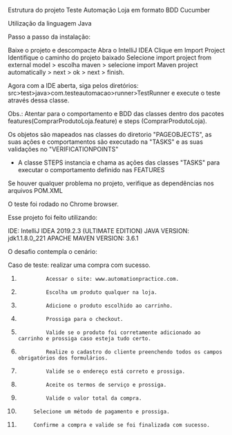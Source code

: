 
Estrutura do projeto Teste Automação Loja em formato BDD Cucumber

Utilização da linguagem Java

Passo a passo da instalação:

Baixe o projeto e descompacte
Abra o IntelliJ IDEA
Clique em Import Project
Identifique o caminho do projeto baixado
Selecione import project from external model > escolha maven > selecione import Maven project automatically > next > ok > next > finish.


Agora com a IDE aberta, siga pelos diretórios: src>test>java>com.testeautomacao>runner>TestRunner e execute o teste através dessa classe.

Obs.: Atentar para o comportamento e BDD das classes dentro dos pacotes features(ComprarProdutoLoja.feature) e steps (ComprarProdutoLoja).

Os objetos são mapeados nas classes do diretorio "PAGEOBJECTS", as suas ações e comportamentos são executado na "TASKS" e as suas validações no "VERIFICATIONPOINTS"

 - A classe STEPS instancia e chama as ações das classes "TASKS" para executar o comportamento definido nas FEATURES
 
 Se houver qualquer problema no projeto, verifique as dependências nos arquivos POM.XML
 
 O teste foi rodado no Chrome browser.



Esse projeto foi feito utilizando:

IDE: IntelliJ IDEA 2019.2.3 (ULTIMATE EDITION)
JAVA VERSION: jdk1.1.8.0_221
APACHE MAVEN VERSION: 3.6.1

O desafio contempla o cenário:

Caso de teste: realizar uma compra com sucesso.
1.              Acessar o site: www.automationpractice.com.
2.              Escolha um produto qualquer na loja.
3.              Adicione o produto escolhido ao carrinho.
4.              Prossiga para o checkout.
5.              Valide se o produto foi corretamente adicionado ao carrinho e prossiga caso esteja tudo certo.
6.              Realize o cadastro do cliente preenchendo todos os campos obrigatórios dos formulários.
7.              Valide se o endereço está correto e prossiga.
8.              Aceite os termos de serviço e prossiga.
9.              Valide o valor total da compra.
10.          Selecione um método de pagamento e prossiga.
11.          Confirme a compra e valide se foi finalizada com sucesso.





